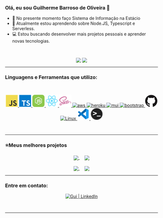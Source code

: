 ### Olá, eu sou Guilherme Barroso de Oliveira 👋

- 📖 No presente momento faço Sistema de Informação na Estácio
- 🌱 Atualmente estou aprendendo sobre Node.JS, Typescript e Serverless.
- 💻 Estou buscando desenvolver mais projetos pessoais e aprender novas tecnologias.


<br/>

<p align="center">
  <p align="center">
    <img height=165 align="center" src="https://github-readme-stats.vercel.app/api/top-langs/?username=GuilhermeBarroso-sys&layout=compact&theme=radical"/>
    <img height=165 align="center" src="https://github-readme-stats.vercel.app/api?username=GuilhermeBarroso-sys&count_private=true&show_icons=true&theme=radical"/>
  
</p>

---

### Linguagens e Ferramentas que utilizo:

<a href="#" target="_blank">
</a>

<br />

<p align="center">
  <a
    href="https://developer.mozilla.org/en-US/docs/Web/JavaScript"
    target="_blank"
  >
    <img
      src="https://github.com/devicons/devicon/blob/master/icons/javascript/javascript-original.svg"
      alt="javascript"
      width="40"
      height="40"
    />
  </a>
  <a href="https://www.typescriptlang.org/" target="_blank">
    <img
      src="https://github.com/devicons/devicon/blob/master/icons/typescript/typescript-original.svg"
      alt="typescript"
      width="40"
      height="40"
    />
  </a>
  <a href="https://nodejs.org/en/">
    <img 
        src="https://github.com/abner-starkasty/abner-starkasty/blob/master/assets/icon-nodejs.svg" 
        alt="logo Node.js"
        width="40px"
        style="border-radius: 8px;">
  </a>
  <a href="https://pt-br.reactjs.org/" target="_blank">
    <img
      src="https://github.com/devicons/devicon/blob/master/icons/react/react-original.svg"
      alt="react"
      width="40"
      height="40"
    />
  </a>

  <a href="https://sass-lang.com/" target="_blank">
    <img
      src="https://github.com/devicons/devicon/blob/master/icons/sass/sass-original.svg"
      alt="AWS"
      width="40"
      height="40"
    />
  </a>
  <a href="https://aws.amazon.com/pt/" target="_blank">
    <img alt="aws" width="40px" src="https://logodownload.org/wp-content/uploads/2017/11/amazon-web-services-logo.png" />
  </a>
  <a href="https://www.heroku.com/" target="_blank">
    <img alt="heroku" width="40px" src="https://raw.githubusercontent.com/ivangabriele/vscode-heroku/master/res/icon.png" />
  </a>
  
  </a>
  <a href = "https://mui.com/pt/">
      <img
           src = "https://github.com/GuilhermeBarroso-sys/devicon/blob/master/icons/materialui/materialui-original.svg"
           alt = "mui"
           width = "40px"
       />
  </a>
  <a href = "https://getbootstrap.com/">
      <img
           src = "https://upload.wikimedia.org/wikipedia/commons/thumb/b/b2/Bootstrap_logo.svg/1024px-Bootstrap_logo.svg.png"
           alt = "bootstrap"
           width = "40px"
       />
  </a>
  <a href="#" target="_blank">
      <img alt="GitHub" width="40px" src="https://raw.githubusercontent.com/github/explore/78df643247d429f6cc873026c0622819ad797942/topics/github/github.png" />
  </a>
   <a href="https://ubuntu.com/download" target="_blank">
      <img alt="Linux" width="40px" src="https://e-tinet.com/wp-content/uploads/2013/06/ubuntu-logo-configuracao-dual-boot-windows83-2.png" />
  </a>
  
  <a href="https://code.visualstudio.com/">
      <img 
          src="https://github.com/abner-starkasty/abner-starkasty/blob/master/assets/icon-vscode.svg" 
          alt="logo Vscode"
          width="40px">
  </a>
  <a href="#" target="_blank">
      <img alt="Terminal" width="40px" src="https://raw.githubusercontent.com/github/explore/80688e429a7d4ef2fca1e82350fe8e3517d3494d/topics/terminal/terminal.png" />
  </a>
</p>

<br />

---

### ⭐Meus melhores projetos

<p align="center">
  <a href="https://github.com/GuilhermeBarroso-sys/blog-front">
    <img align="center" src="https://github-readme-stats.vercel.app/api/pin/?username=GuilhermeBarroso-sys&repo=blog-front&title_color=33ff&icon_color=333" />
  </a>
  &nbsp; &nbsp;
  <a href="https://github.com/GuilhermeBarroso-sys/My-Unity-Game">
    <img align="center" src="https://github-readme-stats.vercel.app/api/pin/?username=GuilhermeBarroso-sys&repo=My-Unity-Game&title_color=33ff&icon_color=333" />
  </a>

  <br />
  <br />

  <a href="https://github.com/GuilhermeBarroso-sys/Back-end-Blog">
    <img align="center" src="https://github-readme-stats.vercel.app/api/pin/?username=GuilhermeBarroso-sys&repo=Back-end-Blog&title_color=33ff&icon_color=333" />
  </a>
  &nbsp; &nbsp;
  <a href="https://github.com/GuilhermeBarroso-sys/gitHub-Search">
    <img align="center" src="https://github-readme-stats.vercel.app/api/pin/?username=GuilhermeBarroso-sys&repo=gitHub-Search&title_color=33ff&icon_color=333" />
  </a>
</p>

---

### Entre em contato:

<p align="center">
  <a href="https://www.linkedin.com/in/guilherme-barroso-931147175/">
  <img alt="Gui | LinkedIn" width="30px" src="https://image.flaticon.com/icons/png/512/174/174857.png" />
  </a>
 
  
</p>

<br />

---

[linkedin]: https://www.linkedin.com/in/guilherme-barroso-931147175
[instagram]: https://www.instagram.com/gui_barrosoo

